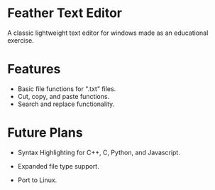 # Feather Text Editor
 A classic lightweight text editor for windows made as an educational exercise.

 
 # Features
 
- Basic file functions for ".txt" files.
- Cut, copy, and paste functions.
- Search and replace functionality.

# Future Plans

- Syntax Highlighting for C++, C, Python, and Javascript.

- Expanded file type support.

- Port to Linux.

